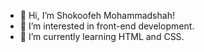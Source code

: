- 👋 Hi, I’m Shokoofeh Mohammadshah!
- 👀 I’m interested in front-end development.
- 🌱 I’m currently learning HTML and CSS.

